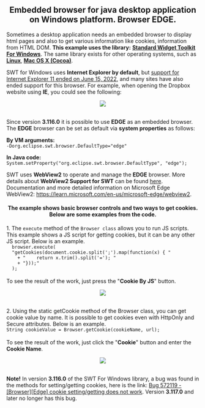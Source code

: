 <h2 align="center"> Embedded browser for java desktop application on Windows platform. Browser EDGE.</h2>
<p>Sometimes a desktop application needs an embedded browser to display html pages and also to get various information like cookies, information from HTML DOM. <b>This example uses the library:</b> 
<b><a href="https://mvnrepository.com/artifact/org.eclipse.platform/org.eclipse.swt.win32.win32.x86_64">Standard Widget Toolkit For Windows</a></b>. The same library exists for other operating systems, such as <b><a href="https://mvnrepository.com/artifact/org.eclipse.platform/org.eclipse.swt.gtk.linux.x86_64">Linux</a></b>, <b><a href="https://mvnrepository.com/artifact/org.eclipse.platform/org.eclipse.swt.cocoa.macosx.x86_64">Mac OS X (Cocoa)</a></b>.</p>
<p>SWT for Windows uses <b>Internet Explorer by default</b>, but <a href="https://learn.microsoft.com/en-us/lifecycle/announcements/internet-explorer-11-end-of-support">support for Internet Explorer 11 ended on June 15, 2022</a>, and many sites have also ended support for this browser. For example, when opening the Dropbox website using <b>IE</b>, you could see the following:</p>
<div align="center"><img src="https://github.com/yurievivan/EmbeddedBrowser/assets/11561851/b906e020-7edb-4ac5-b08b-0317d3c883eb"></div>
<br>
<p>Since version <b>3.116.0</b> it is possible to use <b>EDGE</b> as an embedded browser. The <b>EDGE</b> browser can be set as default via <b>system properties</b> as follows:</p>
<p><b>By VM arguments:</b>
<code class="language-java">
-Dorg.eclipse.swt.browser.DefaultType="edge"
</code></p>
<p><b>In Java code:</b>
<code class="language-java">
System.setProperty("org.eclipse.swt.browser.DefaultType", "edge");
</code></p>
<p>SWT uses <b>WebView2</b> to operate and manage the <b>EDGE</b> browser. More details about <b>WebView2 Support for SWT</b> can be found <a href="https://git.eclipse.org/r/plugins/gitiles/platform/eclipse.platform.swt/+/refs/heads/master/bundles/org.eclipse.swt/Readme.WebView2.md">here</a>. Documentation and more detailed information on Microsoft Edge WebView2: <a href="https://learn.microsoft.com/en-us/microsoft-edge/webview2/">https://learn.microsoft.com/en-us/microsoft-edge/webview2</a>.</p>
<h4 align="center">The example shows basic browser controls and two ways to get cookies. Below are some examples from the code.</h4>
<p>1. The <code>execute</code> method of the <code>Browser class</code> allows you to run JS scripts. This example shows a JS script for getting cookies, but it can be any other JS script. Below is an example.<code class="language-java">
  browser.execute(
  "getCookies(document.cookie.split(';').map(function(x) { "
    + "    return x.trim().split('='); "
    + "}));"
  );
</code> </br> To see the result of the work, just press the "<b>Cookie By JS</b>" button.</p>
<div align="center"><img src="https://github.com/yurievivan/EmbeddedBrowser/assets/11561851/949231e8-3711-4874-9902-fae55eb7c6bc"></div>
</br>
<p>2. Using the static getCookie method of the Browser class, you can get cookie value by name. It is possible to get cookies even with HttpOnly and Secure attributes. Below is an example.<code class="language-java">
String cookieValue = Browser.getCookie(cookieName, url);
</code> </br> To see the result of the work, just click the "<b>Cookie</b>" button and enter the <b>Cookie Name</b>.</p></p>
<div align="center"><img src="https://github.com/yurievivan/EmbeddedBrowser/assets/11561851/177ef739-8816-4741-962c-5d3d99feb790"></div>
</br>
<p><b>Note!</b> In version <b>3.116.0</b> of the SWT For Windows library, a bug was found in the methods for setting/getting cookies, here is the link: <a href="https://bugs.eclipse.org/bugs/show_bug.cgi?id=572119">Bug 572119 - [Browser][Edge] cookie setting/getting does not work</a>. Version <b>3.117.0</b> and later no longer has this bug.</p>

